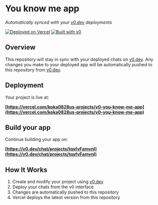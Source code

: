 # You know me app

*Automatically synced with your [v0.dev](https://v0.dev) deployments*

[![Deployed on Vercel](https://img.shields.io/badge/Deployed%20on-Vercel-black?style=for-the-badge&logo=vercel)](https://vercel.com/koka0828us-projects/v0-you-know-me-app)
[![Built with v0](https://img.shields.io/badge/Built%20with-v0.dev-black?style=for-the-badge)](https://v0.dev/chat/projects/tqsfvFamvnl)

## Overview

This repository will stay in sync with your deployed chats on [v0.dev](https://v0.dev).
Any changes you make to your deployed app will be automatically pushed to this repository from [v0.dev](https://v0.dev).

## Deployment

Your project is live at:

**[https://vercel.com/koka0828us-projects/v0-you-know-me-app](https://vercel.com/koka0828us-projects/v0-you-know-me-app)**

## Build your app

Continue building your app on:

**[https://v0.dev/chat/projects/tqsfvFamvnl](https://v0.dev/chat/projects/tqsfvFamvnl)**

## How It Works

1. Create and modify your project using [v0.dev](https://v0.dev)
2. Deploy your chats from the v0 interface
3. Changes are automatically pushed to this repository
4. Vercel deploys the latest version from this repository